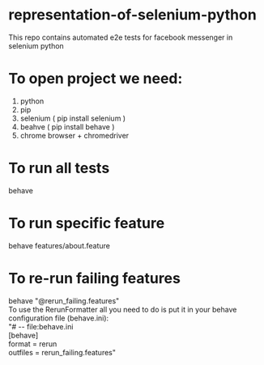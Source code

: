 # representation-of-selenium-python
This repo contains automated e2e tests for facebook messenger in selenium python

# To open project we need:
1. python
2. pip
3. selenium ( pip install selenium )
4. beahve ( pip install behave )
5. chrome browser + chromedriver

# To run all tests
behave

# To run specific feature
behave features/about.feature

# To re-run failing features
behave "@rerun_failing.features"  
To use the RerunFormatter all you need to do is put it in your behave configuration file (behave.ini):  
"# -- file:behave.ini  
[behave]  
format   = rerun  
outfiles = rerun_failing.features"
